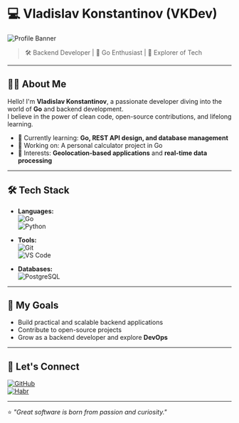 # 💻 Vladislav Konstantinov (VKDev)  

![Profile Banner](https://via.placeholder.com/1200x400/4a90e2/ffffff?text=Welcome+to+My+GitHub+Profile)  
> 🛠️ Backend Developer | 🌟 Go Enthusiast | 🚀 Explorer of Tech  

---

## 🧑‍💻 About Me  
Hello! I'm **Vladislav Konstantinov**, a passionate developer diving into the world of **Go** and backend development.  
I believe in the power of clean code, open-source contributions, and lifelong learning.  

- 🌱 Currently learning: **Go, REST API design, and database management**  
- 🚧 Working on: A personal calculator project in Go  
- 🎯 Interests: **Geolocation-based applications** and **real-time data processing**  

---

## 🛠️ Tech Stack  
- **Languages:**  
  ![Go](https://img.shields.io/badge/-Go-00ADD8?logo=go&logoColor=white&style=flat)  
  ![Python](https://img.shields.io/badge/-Python-3776AB?logo=python&logoColor=white&style=flat)  

- **Tools:**  
  ![Git](https://img.shields.io/badge/-Git-F05032?logo=git&logoColor=white&style=flat)  
  ![VS Code](https://img.shields.io/badge/-VS%20Code-007ACC?logo=visual-studio-code&logoColor=white&style=flat)  

- **Databases:**  
  ![PostgreSQL](https://img.shields.io/badge/-PostgreSQL-4169E1?logo=postgresql&logoColor=white&style=flat)  

---

## 🚀 My Goals  
- Build practical and scalable backend applications  
- Contribute to open-source projects  
- Grow as a backend developer and explore **DevOps**  

---

## 🌌 Let's Connect  
[![GitHub](https://img.shields.io/badge/-GitHub-181717?logo=github&logoColor=white&style=flat)](https://github.com/vkonstantin0v)  
[![Habr](https://img.shields.io/badge/-Habr-FF6A00?logo=habr&logoColor=white&style=flat)](https://habr.com/ru/users/vkonstantin0v/)  

---

⭐️ _"Great software is born from passion and curiosity."_  
